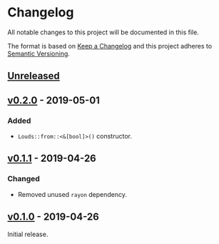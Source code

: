 # Changelog
All notable changes to this project will be documented in this file.

The format is based on [Keep a Changelog](http://keepachangelog.com/en/1.0.0/)
and this project adheres to [Semantic Versioning](http://semver.org/spec/v2.0.0.html).

## [Unreleased]

## [v0.2.0] - 2019-05-01
### Added
- `Louds::from::<&[bool]>()` constructor.

## [v0.1.1] - 2019-04-26
### Changed
- Removed unused `rayon` dependency.

## [v0.1.0] - 2019-04-26
Initial release.

[Unreleased]: https://github.com/laysakura/louds-rs/compare/v0.2.0...HEAD
[v0.2.0]: https://github.com/laysakura/louds-rs/compare/v0.1.1...v0.2.0
[v0.1.1]: https://github.com/laysakura/louds-rs/compare/v0.1.0...v0.1.1
[v0.1.0]: https://github.com/laysakura/louds-rs/compare/89fad3a...v0.1.0
